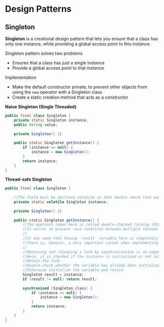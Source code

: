 # Design Patterns

## Singleton

**Singleton** is a creational design pattern that lets you ensure that a class has only one instance, while providing a global access point to this instance.

Singleton pattern solves two problems

- Ensures that a class has just a single instance
- Provide a global access point to that instance

Implementation

- Make the default constructor private, to prevent other objects from using the `new` operator with a Singleton class
- Create a static creation method that acts as a constructor

**Naive Singleton (Single Threaded)**

```java
public final class Singleton {
    private static Singleton instance;
    public String value;
    
    private Singleton() {}
    
    public static Singleton getInstance() {
        if (instance == null) {
            instance = new Singleton();
        }
        return instance;
    }
}
```

**Thread-safe Singleton**

```java
public final class Singleton {
    
    //The field must be declared volatile so that double check lock would work correctly
    private static volatile Singleton instance;
    
    private Singleton() {}
    
    public static Singleton getInstance() {
        //The approach taken here is called double-checked locking (DCL)
        //It exists to prevent race condition between multiple threads that may attempt to get singleton instance at the same time.
        //
        //It may seem that having `result` variable here is completely pointless. 
        //There is, however, a very important caveat when implementing double-checked locking in Java, which is solved by introducing a local variable.
        //
        //Obtaining and releasing a lock by synchronization is an expensive operation.
        //Here, it is checked if the instance is initialized or not (without obtaining the lock). If it is initialized, return it immediately.
        //Obtain the lock
        //Double-check whether the variable has already been initialized: if another thread acquired the lock first, it may have already done the initialization. If so, return the initialized variable
        //Otherwise initialize the variable and return
        Singleton result = instance;
        if (result != null) return result;
        
        synchronized (Singleton.class) {
            if (instance == null) {
                instance = new Singleton();
            }
            return instance;
        }
    }
}
```
